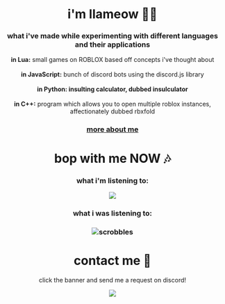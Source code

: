 <h1 align="center">i'm llameow 🦙😸</h1>
<h3 align="center">what i've made while experimenting with different languages and their applications</h3>

<p align="center">
<strong>in Lua:</strong> small games on ROBLOX based off concepts i've thought about <br></br>
<strong>in JavaScript:</strong> bunch of discord bots using the discord.js library <br></br>
<strong>in Python: insulting calculator, dubbed insulculator</strong> <br></br>
<strong>in C++:</strong> program which allows you to open multiple roblox instances, affectionately dubbed rbxfold</p>

<h3 align="center"><a href="google.com">more about me</a></p></h3>


<h1 align="center">bop with me NOW 🎶</h1>

<h3 align="center">what i'm listening to:</h3>

<p align="center">
    <a href="https://open.spotify.com/user/ydos5vt5gwuv9ijqhuh6flc6o?si=7e793bfe678e4320"><img src="https://spotify-github-profile.vercel.app/api/view?uid=ydos5vt5gwuv9ijqhuh6flc6o&cover_image=true&theme=novatorem&bar_color=53b14f&bar_color_cover=false"/></a>
</p>

<h3 align="center">what i was listening to:</h3>

<h3 align="center"> 

![scrobbles](https://lastfm-recently-played.vercel.app/api?user=llameow&width=350&count=3)  

</a></p></h3>

<h1 align="center">contact me 🤙</h1>
<p align="center">click the banner and send me a request on discord!</p>

<p align="center">
    <a href="https://discord.com/users/443287359425871872"><img src="https://lanyard-profile-readme.vercel.app/api/443287359425871872"/></a>
</p>

